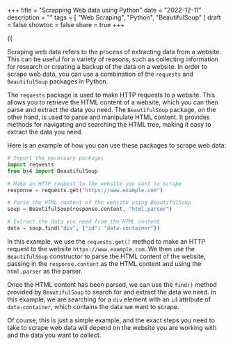 +++
title = "Scrapping Web data using Python"
date = "2022-12-11"
description = ""
tags = [
    "Web Scraping",
    "Python",
    "BeautifulSoup"
]
draft = false
showtoc = false
share = true
+++

{{<audio src="https://s3.eu-west-1.amazonaws.com/jaswdr.dev-tts/posts/scrapping-web-data-using-python.de08f0a4-24eb-491e-a6b8-5cbce31157fd.mp3">}}

Scraping web data refers to the process of extracting data from a website. This can be useful for a variety of reasons, such as collecting information for research or creating a backup of the data on a website. In order to scrape web data, you can use a combination of the `requests` and `BeautifulSoup` packages in Python.

The `requests` package is used to make HTTP requests to a website. This allows you to retrieve the HTML content of a website, which you can then parse and extract the data you need. The `BeautifulSoup` package, on the other hand, is used to parse and manipulate HTML content. It provides methods for navigating and searching the HTML tree, making it easy to extract the data you need.

Here is an example of how you can use these packages to scrape web data:

```python
# Import the necessary packages
import requests
from bs4 import BeautifulSoup

# Make an HTTP request to the website you want to scrape
response = requests.get("https://www.example.com")

# Parse the HTML content of the website using BeautifulSoup
soup = BeautifulSoup(response.content, "html.parser")

# Extract the data you need from the HTML content
data = soup.find("div", {"id": "data-container"})
```
In this example, we use the `requests.get()` method to make an HTTP request to the website `https://www.example.com`. We then use the `BeautifulSoup` constructor to parse the HTML content of the website, passing in the `response.content` as the HTML content and using the `html.parser` as the parser.

Once the HTML content has been parsed, we can use the `find()` method provided by `BeautifulSoup` to search for and extract the data we need. In this example, we are searching for a `div` element with an `id` attribute of `data-container`, which contains the data we want to scrape.

Of course, this is just a simple example, and the exact steps you need to take to scrape web data will depend on the website you are working with and the data you want to collect.
